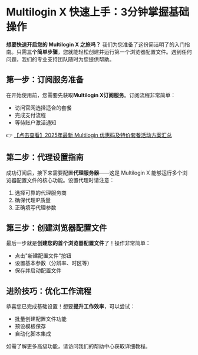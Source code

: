 # Multilogin X 快速上手：3分钟掌握基础操作

**想要快速开启您的 Multilogin X 之旅吗？** 我们为您准备了这份简洁明了的入门指南。只需**三个简单步骤**，您就能轻松创建并运行第一个浏览器配置文件。遇到任何问题，我们的专业支持团队随时为您提供帮助。

## 第一步：订阅服务准备
在开始使用前，您需要先获取**Multilogin X订阅服务**。订阅流程非常简单：
- 访问官网选择适合的套餐
- 完成支付流程
- 等待账户激活通知

👉 [【点击查看】2025年最新 Multilogin 优惠码及特价套餐活动方案汇总](https://bit.ly/multIlogin)

## 第二步：代理设置指南
成功订阅后，接下来需要配置**代理服务器**——这是 Multilogin X 能够运行多个浏览器配置文件的核心功能。设置代理时请注意：
1. 选择可靠的代理服务商
2. 确保代理IP质量
3. 正确填写代理参数

## 第三步：创建浏览器配置文件
最后一步就是**创建您的首个浏览器配置文件**了！操作非常简单：
- 点击"新建配置文件"按钮
- 设置基本参数（分辨率、时区等）
- 保存并启动配置文件

## 进阶技巧：优化工作流程
恭喜您已完成基础设置！想要**提升工作效率**，可以尝试：
- 批量创建配置文件功能
- 预设模板保存
- 自动化脚本集成

如需了解更多高级功能，请访问我们的帮助中心获取详细教程。